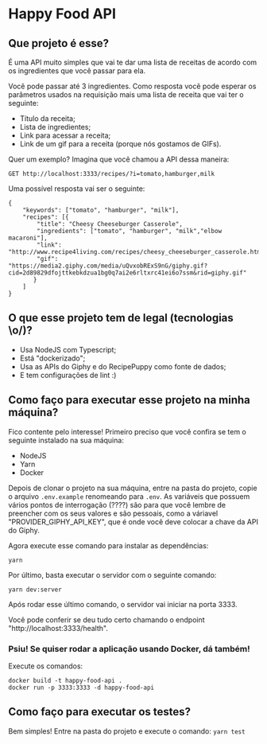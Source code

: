 # Happy Food API

## Que projeto é esse?

É uma API muito simples que vai te dar uma lista de receitas de acordo com os ingredientes que você passar para ela.

Você pode passar até 3 ingredientes. Como resposta você pode esperar os parâmetros usados na requisição mais uma lista de receita que vai ter o seguinte:

- Título da receita;
- Lista de ingredientes;
- Link para acessar a receita;
- Link de um gif para a receita (porque nós gostamos de GIFs).


Quer um exemplo? Imagina que você chamou a API dessa maneira:
```
GET http://localhost:3333/recipes/?i=tomato,hamburger,milk

```

Uma possível resposta vai ser o seguinte:

```
{
	"keywords": ["tomato", "hamburger", "milk"],
	"recipes": [{
		"title": "Cheesy Cheeseburger Casserole",
		"ingredients": ["tomato", "hamburger", "milk","elbow macaroni"],
		"link": "http://www.recipe4living.com/recipes/cheesy_cheeseburger_casserole.htm",
		"gif": "https://media2.giphy.com/media/uQvxobRExS9nG/giphy.gif?cid=2d89829dfojttkebkdzua1bg0q7ai2e6rltxrc41ei6o7ssm&rid=giphy.gif"
	   }
	]
}
```

## O que esse projeto tem de legal (tecnologias \o/)?
- Usa NodeJS com Typescript;
- Está "dockerizado";
- Usa as APIs do Giphy e do RecipePuppy como fonte de dados;
- E tem configurações de lint :)


## Como faço para executar esse projeto na minha máquina?

Fico contente pelo interesse! Primeiro preciso que você confira se tem o seguinte instalado na sua máquina:

- NodeJS
- Yarn
- Docker

Depois de clonar o projeto na sua máquina, entre na pasta do projeto, copie o arquivo `.env.example` renomeando para `.env`. As variáveis que possuem vários pontos de interrogação (????) são para que você lembre de preencher com os seus valores e são pessoais, como a váriavel "PROVIDER_GIPHY_API_KEY", que é onde você deve colocar a chave da API do Giphy.

Agora execute esse comando para instalar as dependências:

`yarn`

Por último, basta executar o servidor com o seguinte comando:

`yarn dev:server`

Após rodar esse último comando, o servidor vai iniciar na porta 3333.

Você pode conferir se deu tudo certo chamando o endpoint "http://localhost:3333/health".


### Psiu! Se quiser rodar a aplicação usando Docker, dá também!
Execute os comandos:

```
docker build -t happy-food-api .
docker run -p 3333:3333 -d happy-food-api

```


## Como faço para executar os testes?
Bem simples! Entre na pasta do projeto e execute o comando:
`yarn test`

